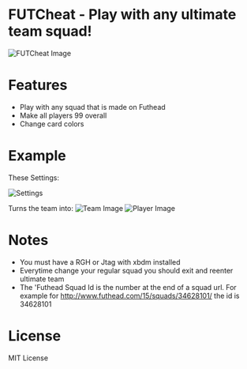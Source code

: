 FUTCheat - Play with any ultimate team squad!
============================

![FUTCheat Image](http://i.imgur.com/UWgn3JK.png)

Features
========================
* Play with any squad that is made on Futhead
* Make all players 99 overall
* Change card colors

Example
=======================
These Settings:

![Settings](http://i.imgur.com/8LH6atn.png)

Turns the team into:
![Team Image](http://i.imgur.com/i13srV7.jpg)
![Player Image](http://i.imgur.com/2ePIokP.jpg)

Notes
===================
* You must have a RGH or Jtag with xbdm installed
* Everytime change your regular squad you should exit and reenter ultimate team
* The 'Futhead Squad Id is the number at the end of a squad url. For example for http://www.futhead.com/15/squads/34628101/ the id is 34628101

License
=================
MIT License
